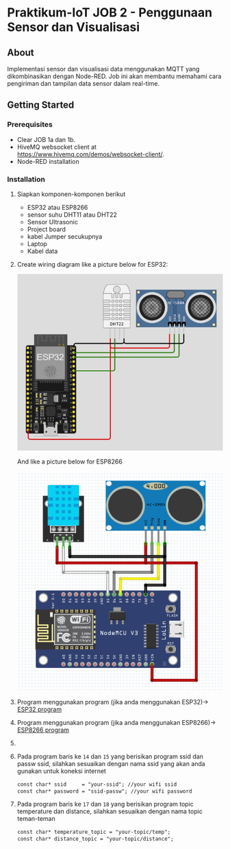 # Praktikum-IoT JOB 2 - Penggunaan Sensor dan Visualisasi
## About
Implementasi sensor dan visualisasi data menggunakan MQTT yang dikombinasikan dengan Node-RED. Job ini akan membantu memahami cara pengiriman dan tampilan data sensor dalam real-time.
## Getting Started
### Prerequisites
- Clear JOB 1a dan 1b.
- HiveMQ websocket client at https://www.hivemq.com/demos/websocket-client/.
- Node-RED installation

### Installation

1. Siapkan komponen-komponen berikut
   - ESP32 atau ESP8266
   - sensor suhu DHT11 atau DHT22
   - Sensor Ultrasonic
   - Project board
   - kabel Jumper secukupnya
   - Laptop
   - Kabel data 
3. Create wiring diagram like a picture below for ESP32:

   ![wiring-diagram-image](img/wiring-esp32.png)

   And like a picture below for ESP8266

   ![wiring-diagram-image](img/wiring-esp8266.png)
   
5. Program menggunakan program (jika anda menggunakan ESP32)->  [ESP32 program](esp32-temp-distance/esp32-temp-distance.ino)
6. Program menggunakan program (jika anda menggunakan ESP8266)->  [ESP8266 program](esp8266-temp-distance/esp8266-temp-distance.ino)
7. 
8. Pada program baris ke `14` dan `15` yang berisikan program ssid dan passw ssid, silahkan sesuaikan dengan nama ssid yang akan anda gunakan untuk koneksi internet
    ```plaintext
    const char* ssid     = "your-ssid"; //your wifi ssid
    const char* password = "ssid-passw"; //your wifi password
    ```
9. Pada program baris ke `17` dan `18` yang berisikan program topic temperature dan distance, silahkan sesuaikan dengan nama topic teman-teman
    ```plaintext
    const char* temperature_topic = "your-topic/temp";
    const char* distance_topic = "your-topic/distance";
    ```
